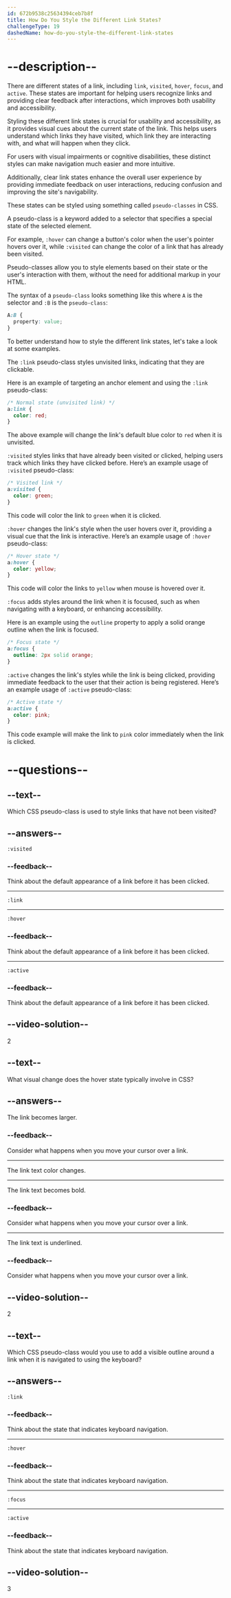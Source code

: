 ```yaml
---
id: 672b9538c25634394ceb7b8f
title: How Do You Style the Different Link States?
challengeType: 19
dashedName: how-do-you-style-the-different-link-states
---
```


# --description--

There are different states of a link, including `link`, `visited`, `hover`, `focus`, and `active`. These states are important for helping users recognize links and providing clear feedback after interactions, which improves both usability and accessibility.

Styling these different link states is crucial for usability and accessibility, as it provides visual cues about the current state of the link. This helps users understand which links they have visited, which link they are interacting with, and what will happen when they click.

For users with visual impairments or cognitive disabilities, these distinct styles can make navigation much easier and more intuitive.

Additionally, clear link states enhance the overall user experience by providing immediate feedback on user interactions, reducing confusion and improving the site's navigability.

These states can be styled using something called `pseudo-classes` in CSS.

A pseudo-class is a keyword added to a selector that specifies a special state of the selected element.

For example, `:hover` can change a button's color when the user's pointer hovers over it, while `:visited` can change the color of a link that has already been visited.

Pseudo-classes allow you to style elements based on their state or the user's interaction with them, without the need for additional markup in your HTML.

The syntax of a `pseudo-class` looks something like this where `A` is the selector and `:B` is the `pseudo-class`:

```css
A:B {
  property: value;
}
```

To better understand how to style the different link states, let's take a look at some examples.

The `:link` pseudo-class styles unvisited links, indicating that they are clickable.

Here is an example of targeting an anchor element and using the `:link` pseudo-class:

```css
/* Normal state (unvisited link) */
a:link { 
  color: red;
}
```

The above example will change the link's default blue color to `red` when it is unvisited.

`:visited` styles links that have already been visited or clicked, helping users track which links they have clicked before. Here’s an example usage of `:visited` pseudo-class:

```css
/* Visited link */
a:visited {
  color: green;
}
```

This code will color the link to `green` when it is clicked.

`:hover` changes the link's style when the user hovers over it, providing a visual cue that the link is interactive. Here’s an example usage of `:hover` pseudo-class:

```css
/* Hover state */
a:hover {
  color: yellow;
}
```

This code will color the links to `yellow` when mouse is hovered over it.

`:focus` adds styles around the link when it is focused, such as when navigating with a keyboard, or enhancing accessibility.

Here is an example using the `outline` property to apply a solid orange outline when the link is focused.

```css
/* Focus state */
a:focus {
  outline: 2px solid orange;
}
```

`:active` changes the link's styles while the link is being clicked, providing immediate feedback to the user that their action is being registered. Here’s an example usage of `:active` pseudo-class:

```css
/* Active state */
a:active {
  color: pink;
}
```

This code example will make the link to `pink` color immediately when the link is clicked.

# --questions--

## --text--

Which CSS pseudo-class is used to style links that have not been visited?

## --answers--

`:visited`

### --feedback--

Think about the default appearance of a link before it has been clicked.

---

`:link`

---

`:hover`

### --feedback--

Think about the default appearance of a link before it has been clicked.

---

`:active`

### --feedback--

Think about the default appearance of a link before it has been clicked.

## --video-solution--

2

## --text--

What visual change does the hover state typically involve in CSS?

## --answers--

The link becomes larger.

### --feedback--

Consider what happens when you move your cursor over a link.

---

The link text color changes.

---

The link text becomes bold.

### --feedback--

Consider what happens when you move your cursor over a link.

---

The link text is underlined.

### --feedback--

Consider what happens when you move your cursor over a link.

## --video-solution--

2

## --text--

Which CSS pseudo-class would you use to add a visible outline around a link when it is navigated to using the keyboard?

## --answers--

`:link`

### --feedback--

Think about the state that indicates keyboard navigation.

---

`:hover`

### --feedback--

Think about the state that indicates keyboard navigation.

---

`:focus`

---

`:active`

### --feedback--

Think about the state that indicates keyboard navigation.

## --video-solution--

3
